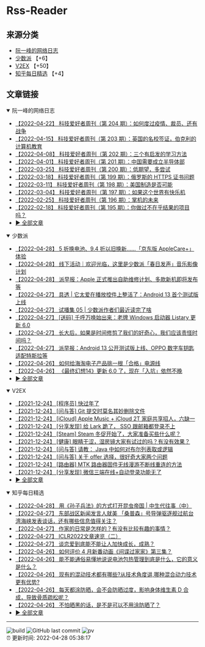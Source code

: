# Rss-Reader

## 来源分类

* [阮一峰的网络日志](#阮一峰的网络日志)
* [少数派](#少数派) 【+6】
* [V2EX](#V2EX) 【+50】
* [知乎每日精选](#知乎每日精选) 【+4】

## 文章链接

<details open>
    <summary id="阮一峰的网络日志">
     阮一峰的网络日志
    </summary>


* [【2022-04-22】 科技爱好者周刊（第 204 期）：如何度过疫情、裁员、还有战争](http://www.ruanyifeng.com/blog/2022/04/weekly-issue-204.html)
* [【2022-04-15】 科技爱好者周刊（第 203 期）：英国的名校签证，伯克利的计算机教育](http://www.ruanyifeng.com/blog/2022/04/weekly-issue-203.html)
* [【2022-04-08】 科技爱好者周刊（第 202 期）：三个有启发的学习方法](http://www.ruanyifeng.com/blog/2022/04/weekly-issue-202.html)
* [【2022-04-01】 科技爱好者周刊（第 201 期）：中国需要成立半导体部](http://www.ruanyifeng.com/blog/2022/04/weekly-issue-201.html)
* [【2022-03-25】 科技爱好者周刊（第 200 期）：低期望，多尝试](http://www.ruanyifeng.com/blog/2022/03/weekly-issue-200.html)
* [【2022-03-18】 科技爱好者周刊（第 199 期）：俄罗斯的 HTTPS 证书问题](http://www.ruanyifeng.com/blog/2022/03/weekly-issue-199.html)
* [【2022-03-11】 科技爱好者周刊（第 198 期）：美国制造是否可能](http://www.ruanyifeng.com/blog/2022/03/weekly-issue-198.html)
* [【2022-03-04】 科技爱好者周刊（第 197 期）：如果这个世界有快乐机](http://www.ruanyifeng.com/blog/2022/03/weekly-issue-197.html)
* [【2022-02-25】 科技爱好者周刊（第 196 期）：掌机的未来](http://www.ruanyifeng.com/blog/2022/02/weekly-issue-196.html)
* [【2022-02-18】 科技爱好者周刊（第 195 期）：你做过不在乎结果的项目吗？](http://www.ruanyifeng.com/blog/2022/02/weekly-issue-195.html)
* [:arrow_forward: 全部文章](data/阮一峰的网络日志.md)
</details>

<details open>
    <summary id="少数派">
     少数派
    </summary>


* [【2022-04-28】 5 折换电池、9.4 折以旧换新……「京东版 AppleCare+」体验](https://sspai.com/post/72916)
* [【2022-04-28】 线下活动｜欢迎光临，这里是少数派「春日发声」音乐影像计划](https://sspai.com/post/72944)
* [【2022-04-28】 派早报：Apple 正式推出自助维修计划、多款新机即将发布等](https://sspai.com/post/72945)
* [【2022-04-27】 具透 | 它太爱在播放控件上整活了：Android 13 首个测试版上线](https://sspai.com/post/72935)
* [【2022-04-27】 试播集 05 | 少数派作者们最近读完了啥](https://sspai.com/post/72904)
* [【2022-04-27】 [送码] 千呼万唤始出来：老牌 Windows 启动器 Listary 更新 6.0](https://sspai.com/post/72853)
* [【2022-04-27】 长大后，如果是时间修剪了我们的好奇心，我们应该责怪时间吗？](https://sspai.com/post/72878)
* [【2022-04-27】 派早报：Android 13 公开测试版上线、OPPO 数字车钥匙适配特斯拉等](https://sspai.com/post/72917)
* [【2022-04-26】 如何给海淘电子产品挑一根「合格」电源线](https://sspai.com/post/72699)
* [【2022-04-26】 《最终幻想14》更新 6.0 了，现在「入坑」依然不晚](https://sspai.com/post/72894)
* [:arrow_forward: 全部文章](data/少数派.md)
</details>

<details open>
    <summary id="V2EX">
     V2EX
    </summary>


* [【2021-12-24】 [程序员] 快过年了](https://www.v2ex.com/t/824201)
* [【2021-12-24】 [问与答] Git 提交时莫名其妙删除文件](https://www.v2ex.com/t/824200)
* [【2021-12-24】 [iCloud] Apple Music + iCloud 2T 家庭共享招人，六缺一](https://www.v2ex.com/t/824199)
* [【2021-12-24】 [分享发现] 给 Lark 跪了， SSO 跟邮箱都登录不上](https://www.v2ex.com/t/824198)
* [【2021-12-24】 [Steam] Steam 冬促开始了，大家准备买些什么呢？](https://www.v2ex.com/t/824197)
* [【2021-12-24】 [健康] 眼睛干涩，湿房镜大家有试过的吗？有没有效果？](https://www.v2ex.com/t/824196)
* [【2021-12-24】 [问与答] 请教： Java 中如何对布尔列表取或逻辑](https://www.v2ex.com/t/824194)
* [【2021-12-24】 [问与答] 关于 offer 选择，很好奇大家两个问题](https://www.v2ex.com/t/824192)
* [【2021-12-24】 [路由器] MTK 路由器固件无线漫游不断线重连的方法](https://www.v2ex.com/t/824191)
* [【2021-12-24】 [分享发现] 微信三端在线+自动登录功能无了](https://www.v2ex.com/t/824190)
* [:arrow_forward: 全部文章](data/V2EX.md)
</details>

<details open>
    <summary id="知乎每日精选">
     知乎每日精选
    </summary>


* [【2022-04-28】 用《孙子兵法》的方式打开昆虫帝国 | 中生代往事（中）](http://zhuanlan.zhihu.com/p/506378230?utm_campaign=rss&utm_medium=rss&utm_source=rss&utm_content=title)
* [【2022-04-27】 东部战区新闻发言人就美 「桑普森」号导弹驱逐舰过航台湾海峡发表谈话，还有哪些信息值得关注？](http://www.zhihu.com/question/530237792/answer/2460358163?utm_campaign=rss&utm_medium=rss&utm_source=rss&utm_content=title)
* [【2022-04-27】 作家的日常是怎样的？有没有比较有趣的事情？](http://www.zhihu.com/question/42982102/answer/2453755598?utm_campaign=rss&utm_medium=rss&utm_source=rss&utm_content=title)
* [【2022-04-27】 ICLR2022文章速览（二）](http://zhuanlan.zhihu.com/p/505617266?utm_campaign=rss&utm_medium=rss&utm_source=rss&utm_content=title)
* [【2022-04-27】 谈恋爱到底能不能让人加快成长，成熟？](http://www.zhihu.com/question/271226347/answer/2458523980?utm_campaign=rss&utm_medium=rss&utm_source=rss&utm_content=title)
* [【2022-04-26】 如何评价 4 月新番动画《间谍过家家》第三集？](http://www.zhihu.com/question/529491054/answer/2458823093?utm_campaign=rss&utm_medium=rss&utm_source=rss&utm_content=title)
* [【2022-04-26】 能不能通俗易懂地说说电池包热管理到底是什么，它的意义是什么？](http://www.zhihu.com/question/505242375/answer/2454625334?utm_campaign=rss&utm_medium=rss&utm_source=rss&utm_content=title)
* [【2022-04-26】 现有的混动技术都有哪些?从技术角度讲,哪种混合动力技术更有优势?](http://www.zhihu.com/question/39246535/answer/2458071312?utm_campaign=rss&utm_medium=rss&utm_source=rss&utm_content=title)
* [【2022-04-26】 每天都涂防晒，会不会防晒过度，影响身体维生素 D 合成，导致骨质疏松呢？](http://www.zhihu.com/question/529871750/answer/2456753255?utm_campaign=rss&utm_medium=rss&utm_source=rss&utm_content=title)
* [【2022-04-26】 不怕晒黑的话，是不是可以不用涂防晒了？](http://www.zhihu.com/question/529106374/answer/2456689296?utm_campaign=rss&utm_medium=rss&utm_source=rss&utm_content=title)
* [:arrow_forward: 全部文章](data/知乎每日精选.md)
</details>


---

![build](https://github.com/LikaiLee/rss-reader/workflows/rss%20reader/badge.svg)
![GitHub last commit](https://img.shields.io/github/last-commit/likailee/rss-reader)
![pv](https://pageview.vercel.app/?github_user=likailee) <br>
:alarm_clock: 更新时间: 2022-04-28 05:38:17